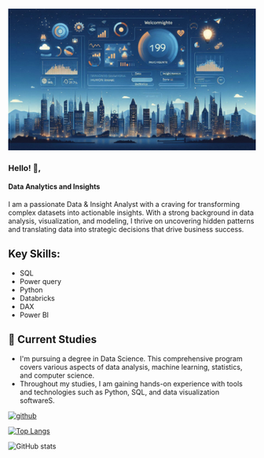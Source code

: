 ![Welcome Banner ](images/Welcome.jfif)

### Hello! 👋, 
#### Data Analytics and Insights 


I am a passionate Data & Insight Analyst with a craving for transforming complex datasets into actionable insights. With a strong background in data analysis, visualization, and modeling, I thrive on uncovering hidden patterns and translating data into strategic decisions that drive business success.

## Key Skills: 
* SQL
* Power query
* Python
* Databricks
* DAX
* Power BI

## 🌱 Current Studies
  - I'm pursuing a degree in Data Science. This comprehensive program covers various aspects of data analysis, machine learning, statistics, and computer science.
  - Throughout my studies, I am gaining hands-on experience with tools and technologies such as Python, SQL, and data visualization softwareS.


[<img src='https://cdn.jsdelivr.net/npm/simple-icons@3.0.1/icons/github.svg' alt='github' height='40'>](https://github.com/charithrd)  

[![Top Langs](https://github-readme-stats.vercel.app/api/top-langs/?username=charithrd)](https://github.com/anuraghazra/github-readme-stats)

![GitHub stats](https://github-readme-stats.vercel.app/api?username=charithrd&show_icons=true)  

